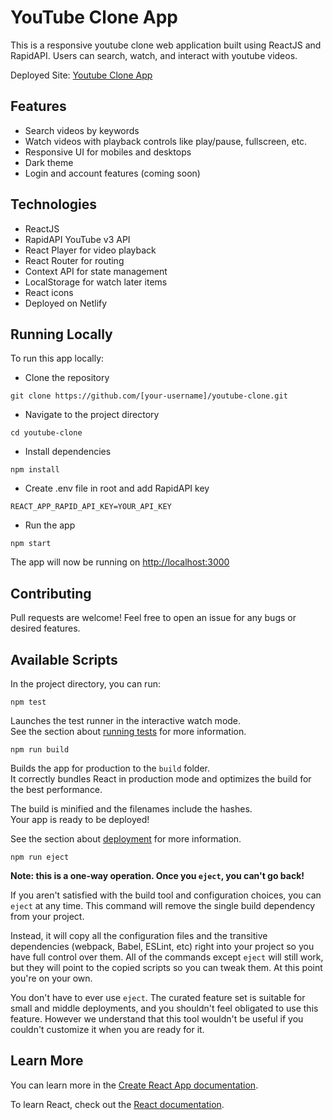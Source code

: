 # YouTube Clone App
This is a responsive youtube clone web application built using ReactJS and RapidAPI. Users can search, watch, and interact with youtube videos.

Deployed Site: [Youtube Clone App](https://tuby-clone.netlify.app/)

## Features
* Search videos by keywords
* Watch videos with playback controls like play/pause, fullscreen, etc.
* Responsive UI for mobiles and desktops
* Dark theme
* Login and account features (coming soon)

## Technologies
* ReactJS
* RapidAPI YouTube v3 API
* React Player for video playback
* React Router for routing
* Context API for state management
* LocalStorage for watch later items
* React icons
* Deployed on Netlify

## Running Locally
To run this app locally:

* Clone the repository
```
git clone https://github.com/[your-username]/youtube-clone.git
```
* Navigate to the project directory
```
cd youtube-clone
```
* Install dependencies
```
npm install
```
* Create .env file in root and add RapidAPI key
```
REACT_APP_RAPID_API_KEY=YOUR_API_KEY
```
* Run the app
```
npm start
```

The app will now be running on [http://localhost:3000](http://localhost:3000)

## Contributing

Pull requests are welcome! Feel free to open an issue for any bugs or desired features.

## Available Scripts

In the project directory, you can run:

```
npm test
```

Launches the test runner in the interactive watch mode.\
See the section about [running tests](https://facebook.github.io/create-react-app/docs/running-tests) for more information.

```
npm run build
```

Builds the app for production to the `build` folder.\
It correctly bundles React in production mode and optimizes the build for the best performance.

The build is minified and the filenames include the hashes.\
Your app is ready to be deployed!

See the section about [deployment](https://facebook.github.io/create-react-app/docs/deployment) for more information.

```
npm run eject
```
**Note: this is a one-way operation. Once you `eject`, you can't go back!**

If you aren't satisfied with the build tool and configuration choices, you can `eject` at any time. This command will remove the single build dependency from your project.

Instead, it will copy all the configuration files and the transitive dependencies (webpack, Babel, ESLint, etc) right into your project so you have full control over them. All of the commands except `eject` will still work, but they will point to the copied scripts so you can tweak them. At this point you're on your own.

You don't have to ever use `eject`. The curated feature set is suitable for small and middle deployments, and you shouldn't feel obligated to use this feature. However we understand that this tool wouldn't be useful if you couldn't customize it when you are ready for it.

## Learn More

You can learn more in the [Create React App documentation](https://facebook.github.io/create-react-app/docs/getting-started).

To learn React, check out the [React documentation](https://reactjs.org/).

